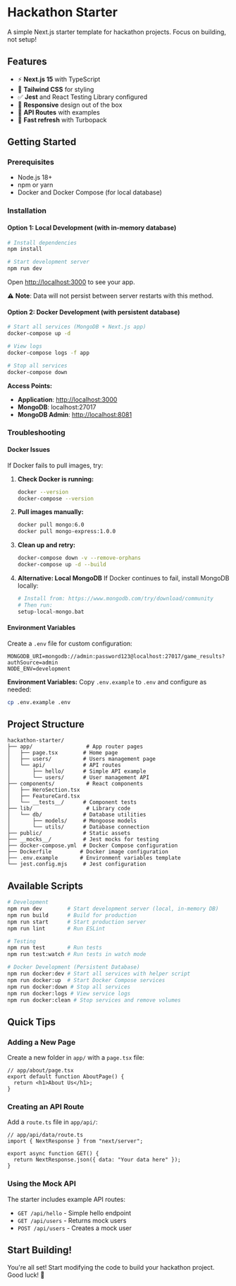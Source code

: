 # Hackathon Starter

A simple Next.js starter template for hackathon projects. Focus on building, not setup!

## Features

- ⚡ **Next.js 15** with TypeScript
- 🎨 **Tailwind CSS** for styling
- ✅ **Jest** and React Testing Library configured
- 📱 **Responsive** design out of the box
- 🔄 **API Routes** with examples
- 🚀 **Fast refresh** with Turbopack

## Getting Started

### Prerequisites

- Node.js 18+
- npm or yarn
- Docker and Docker Compose (for local database)

### Installation

#### Option 1: Local Development (with in-memory database)

```bash
# Install dependencies
npm install

# Start development server
npm run dev
```

Open [http://localhost:3000](http://localhost:3000) to see your app.

⚠️ **Note**: Data will not persist between server restarts with this method.

#### Option 2: Docker Development (with persistent database)

```bash
# Start all services (MongoDB + Next.js app)
docker-compose up -d

# View logs
docker-compose logs -f app

# Stop all services
docker-compose down
```

**Access Points:**

- **Application**: [http://localhost:3000](http://localhost:3000)
- **MongoDB**: localhost:27017
- **MongoDB Admin**: [http://localhost:8081](http://localhost:8081)

### Troubleshooting

#### Docker Issues

If Docker fails to pull images, try:

1. **Check Docker is running:**

   ```bash
   docker --version
   docker-compose --version
   ```

2. **Pull images manually:**

   ```bash
   docker pull mongo:6.0
   docker pull mongo-express:1.0.0
   ```

3. **Clean up and retry:**

   ```bash
   docker-compose down -v --remove-orphans
   docker-compose up -d --build
   ```

4. **Alternative: Local MongoDB**
   If Docker continues to fail, install MongoDB locally:
   ```bash
   # Install from: https://www.mongodb.com/try/download/community
   # Then run:
   setup-local-mongo.bat
   ```

#### Environment Variables

Create a `.env` file for custom configuration:

```env
MONGODB_URI=mongodb://admin:password123@localhost:27017/game_results?authSource=admin
NODE_ENV=development
```

**Environment Variables:**
Copy `.env.example` to `.env` and configure as needed:

```bash
cp .env.example .env
```

## Project Structure

```
hackathon-starter/
├── app/                 # App router pages
│   ├── page.tsx        # Home page
│   ├── users/          # Users management page
│   └── api/            # API routes
│       ├── hello/      # Simple API example
│       └── users/      # User management API
├── components/          # React components
│   ├── HeroSection.tsx
│   ├── FeatureCard.tsx
│   └── __tests__/      # Component tests
├── lib/                 # Library code
│   └── db/             # Database utilities
│       ├── models/     # Mongoose models
│       └── utils/      # Database connection
├── public/             # Static assets
├── __mocks__/          # Jest mocks for testing
├── docker-compose.yml  # Docker Compose configuration
├── Dockerfile         # Docker image configuration
├── .env.example       # Environment variables template
└── jest.config.mjs     # Jest configuration
```

## Available Scripts

```bash
# Development
npm run dev        # Start development server (local, in-memory DB)
npm run build      # Build for production
npm run start      # Start production server
npm run lint       # Run ESLint

# Testing
npm run test       # Run tests
npm run test:watch # Run tests in watch mode

# Docker Development (Persistent Database)
npm run docker:dev # Start all services with helper script
npm run docker:up  # Start Docker Compose services
npm run docker:down # Stop all services
npm run docker:logs # View service logs
npm run docker:clean # Stop services and remove volumes
```

## Quick Tips

### Adding a New Page

Create a new folder in `app/` with a `page.tsx` file:

```tsx
// app/about/page.tsx
export default function AboutPage() {
  return <h1>About Us</h1>;
}
```

### Creating an API Route

Add a `route.ts` file in `app/api/`:

```tsx
// app/api/data/route.ts
import { NextResponse } from "next/server";

export async function GET() {
  return NextResponse.json({ data: "Your data here" });
}
```

### Using the Mock API

The starter includes example API routes:

- `GET /api/hello` - Simple hello endpoint
- `GET /api/users` - Returns mock users
- `POST /api/users` - Creates a mock user

## Start Building!

You're all set! Start modifying the code to build your hackathon project. Good luck! 🚀
